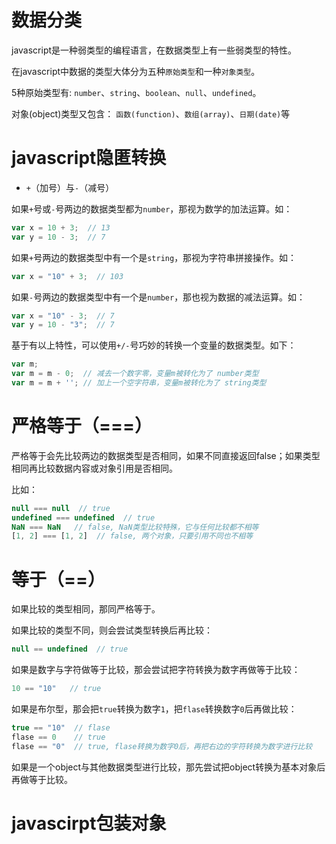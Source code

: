 # 数据分类

javascript是一种弱类型的编程语言，在数据类型上有一些弱类型的特性。

在javascript中数据的类型大体分为五种`原始类型`和一种`对象类型`。

5种原始类型有: `number`、`string`、`boolean`、`null`、`undefined`。

对象(object)类型又包含： `函数(function)`、`数组(array)`、`日期(date)`等

# javascript隐匿转换

- `+`（加号）与`-`（减号）

如果`+`号或`-`号两边的数据类型都为`number`，那视为数学的加法运算。如：

```js
var x = 10 + 3;  // 13
var y = 10 - 3;  // 7
```

如果`+`号两边的数据类型中有一个是`string`，那视为字符串拼接操作。如：

```js
var x = "10" + 3;  // 103
```

如果`-`号两边的数据类型中有一个是`number`，那也视为数据的减法运算。如：

```js
var x = "10" - 3;  // 7
var y = 10 - "3";  // 7
```

基于有以上特性，可以使用`+/-`号巧妙的转换一个变量的数据类型。如下：

```js
var m;
var m = m - 0;  // 减去一个数字零，变量m被转化为了 number类型
var m = m + ''; // 加上一个空字符串，变量m被转化为了 string类型
```

# 严格等于（===）

严格等于会先比较两边的数据类型是否相同，如果不同直接返回false；如果类型相同再比较数据内容或对象引用是否相同。

比如：

```js
null === null  // true
undefined === undefined  // true
NaN === NaN   // false, NaN类型比较特殊，它与任何比较都不相等
[1, 2] === [1, 2]  // false, 两个对象，只要引用不同也不相等
```

# 等于（==）

如果比较的类型相同，那同严格等于。

如果比较的类型不同，则会尝试类型转换后再比较：

```js
null == undefined  // true
```

如果是数字与字符做等于比较，那会尝试把字符转换为数字再做等于比较：

```js
10 == "10"   // true
```

如果是布尔型，那会把`true`转换为数字`1`，把`flase`转换数字`0`后再做比较：

```js
true == "10"  // flase
flase == 0    // true
flase == "0"  // true, flase转换为数字0后，再把右边的字符转换为数字进行比较
```

如果是一个object与其他数据类型进行比较，那先尝试把object转换为基本对象后再做等于比较。


# javascirpt包装对象
